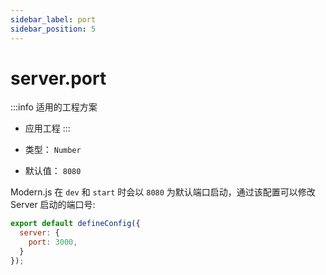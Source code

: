 ```yaml
---
sidebar_label: port
sidebar_position: 5
---
```


# server.port

:::info 适用的工程方案
* 应用工程
:::

* 类型： `Number`
* 默认值： `8080`

Modern.js 在 `dev` 和  `start` 时会以 `8080` 为默认端口启动，通过该配置可以修改 Server 启动的端口号:

```js title="modern.config.js"
export default defineConfig({
  server: {
    port: 3000,
  }
});
```
